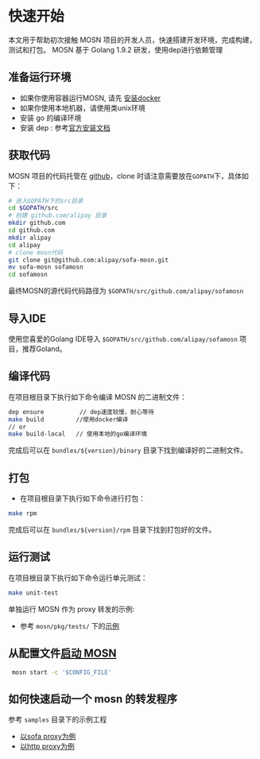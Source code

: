 # 快速开始

本文用于帮助初次接触 MOSN 项目的开发人员，快速搭建开发环境，完成构建，测试和打包。
MOSN 基于 Golang 1.9.2 研发，使用dep进行依赖管理

## 准备运行环境

+ 如果你使用容器运行MOSN, 请先 [安装docker](https://docs.docker.com/install/)
+ 如果你使用本地机器，请使用类unix环境
+ 安装 go 的编译环境 
+ 安装 dep : 参考[官方安装文档](https://golang.github.io/dep/docs/installation.html)

## 获取代码

MOSN 项目的代码托管在 [github](https://github.com/alipay/sofa-mosn)，clone 时请注意需要放在`GOPATH`下，具体如下：

```bash
# 进入GOPATH下的src目录
cd $GOPATH/src
# 创建 github.com/alipay 目录
mkdir github.com
cd github.com
mkdir alipay
cd alipay
# clone mosn代码
git clone git@github.com:alipay/sofa-mosn.git
mv sofa-mosn sofamosn
cd sofamosn
```

最终MOSN的源代码代码路径为 `$GOPATH/src/github.com/alipay/sofamosn`

## 导入IDE

使用您喜爱的Golang IDE导入 `$GOPATH/src/github.com/alipay/sofamosn` 项目，推荐Goland。

## 编译代码

在项目根目录下执行如下命令编译 MOSN 的二进制文件：

```bash
dep ensure			// dep速度较慢，耐心等待
make build         //使用docker编译
// or
make build-local   // 使用本地的go编译环境
```

完成后可以在 `bundles/${version}/binary` 目录下找到编译好的二进制文件。

## 打包

+ 在项目根目录下执行如下命令进行打包：

```bash
make rpm
```

完成后可以在 `bundles/${version}/rpm` 目录下找到打包好的文件。


## 运行测试

在项目根目录下执行如下命令运行单元测试：

```bash
make unit-test
```

单独运行 MOSN 作为 proxy 转发的示例:

+ 参考 `mosn/pkg/tests/` 下的[示例](testandsamples/RunMosnTests.md)

## 从配置文件[启动 MOSN](../reference/HowtoStartMosnFromConfig.md)

```bash
 mosn start -c '$CONFIG_FILE'
```

## 如何快速启动一个 mosn 的转发程序

参考 `samples` 目录下的示例工程

+ [以sofa proxy为例](testandsamples/RunMosnSofaProxy.md)
+ [以http proxy为例](testandsamples/RunMosnHttpProxy.md)

